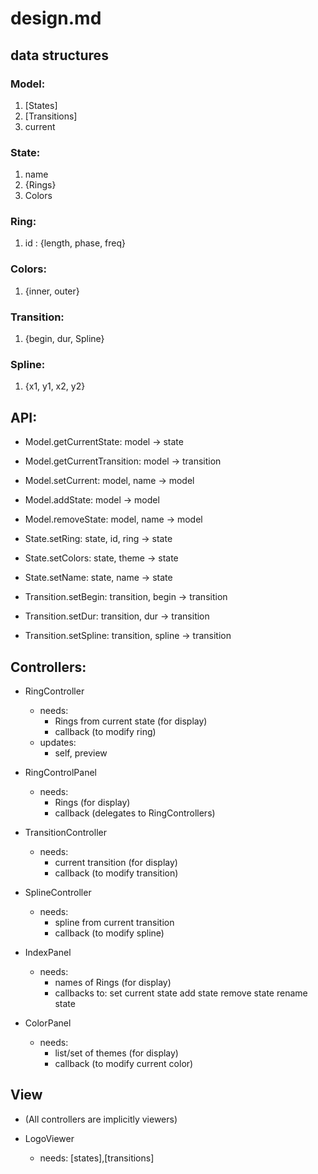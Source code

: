 # design.md

## data structures

### Model:
  1. [States]
  2. [Transitions]
  3. current

### State:
  1. name
  2. {Rings}
  3. Colors

### Ring:
  1. id : {length, phase, freq}

### Colors:
  1. {inner, outer}

### Transition:
  1. {begin, dur, Spline}

### Spline:
  1. {x1, y1, x2, y2}

## API:

* Model.getCurrentState: model -> state
* Model.getCurrentTransition: model -> transition
* Model.setCurrent: model, name -> model
* Model.addState: model -> model
* Model.removeState: model, name -> model

* State.setRing: state, id, ring -> state
* State.setColors: state, theme -> state
* State.setName: state, name -> state

* Transition.setBegin: transition, begin -> transition
* Transition.setDur: transition, dur -> transition
* Transition.setSpline: transition, spline -> transition

## Controllers:

* RingController
  * needs:
    * Rings from current state (for display)
    * callback (to modify ring)
  * updates:
    * self, preview
    
* RingControlPanel
  * needs:
    * Rings (for display)
    * callback (delegates to RingControllers)

* TransitionController
  * needs:
    * current transition (for display)
    * callback (to modify transition) 

* SplineController
  * needs:
    * spline from current transition
    * callback (to modify spline)

* IndexPanel
  * needs:
    * names of Rings (for display)
    * callbacks to:
        set current state
        add state
        remove state
        rename state

* ColorPanel
  * needs:
    * list/set of themes (for display)
    * callback (to modify current color)

## View
* (All controllers are implicitly viewers)

* LogoViewer
  * needs: [states],[transitions]
